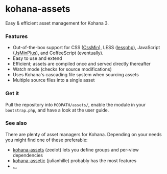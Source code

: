 # kohana-assets

Easy & efficient asset management for Kohana 3.

### Features

  - Out-of-the-box support for CSS ([CssMin](https://code.google.com/p/cssmin/)), 
    LESS ([lessphp](http://leafo.net/lessphp/)), JavaScript ([JsMinPlus](https://code.google.com/p/minify)), 
    and CoffeeScript (eventually).
  - Easy to use and extend
  - Efficient; assets are compiled once and served directly thereafter
  - Watch mode (checks for source modifications)
  - Uses Kohana's cascading file system when sourcing assets
  - Multiple source files into a single asset

### Get it

Pull the repository into `MODPATH/assets/`, enable the module in your 
`bootstrap.php`, and have a look at the user guide.

### See also

There are plenty of asset managers for Kohana. Depending on your needs you might
find one of these preferable:

  - [kohana-assets](https://github.com/Zeelot/kohana-assets) (zeelot) lets you
    define groups and per-view dependencies
  - [kohana-assetic](https://github.com/julianhille/kohana-assetic) (julianhille)
    probably has the most features
  - [...](https://github.com/search?type=Repositories&language=PHP&q=kohana-assets)
